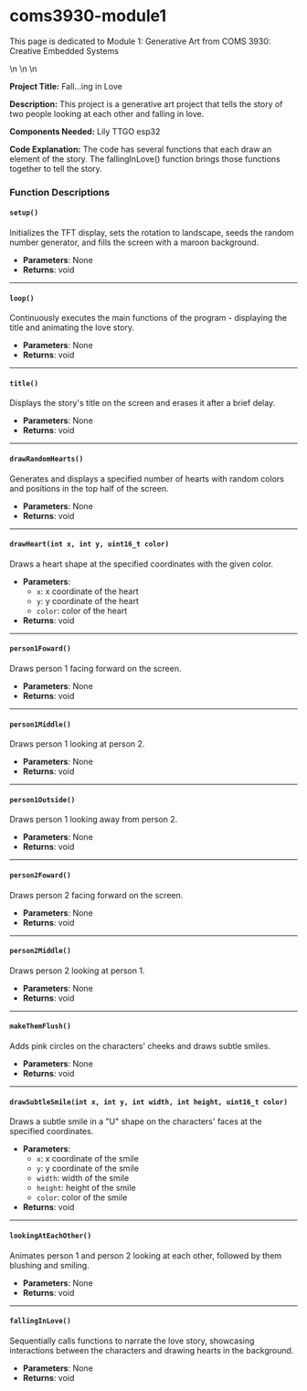 # coms3930-module1
This page is dedicated to Module 1: Generative Art from COMS 3930: Creative Embedded Systems

\n
\n
\n

**Project Title:** Fall...ing in Love

**Description:** This project is a generative art project that tells the story of two people looking at each other and falling in love. 

**Components Needed:** Lily TTGO esp32

**Code Explanation:** The code has several functions that each draw an element of the story. The fallingInLove() function brings those functions together to tell the story. 

### Function Descriptions

#### `setup()`
Initializes the TFT display, sets the rotation to landscape, seeds the random number generator, and fills the screen with a maroon background.

- **Parameters**: None
- **Returns**: void

---

#### `loop()`
Continuously executes the main functions of the program -  displaying the title and animating the love story.

- **Parameters**: None
- **Returns**: void

---

#### `title()`
Displays the story's title on the screen and erases it after a brief delay.

- **Parameters**: None
- **Returns**: void

---

#### `drawRandomHearts()`
Generates and displays a specified number of hearts with random colors and positions in the top half of the screen.

- **Parameters**: None
- **Returns**: void

---

#### `drawHeart(int x, int y, uint16_t color)`
Draws a heart shape at the specified coordinates with the given color.

- **Parameters**:
  - `x`: x coordinate of the heart
  - `y`: y coordinate of the heart
  - `color`: color of the heart
- **Returns**: void

---

#### `person1Foward()`
Draws person 1 facing forward on the screen.

- **Parameters**: None
- **Returns**: void

---

#### `person1Middle()`
Draws person 1 looking at person 2.

- **Parameters**: None
- **Returns**: void

---

#### `person1Outside()`
Draws person 1 looking away from person 2. 

- **Parameters**: None
- **Returns**: void

---

#### `person2Foward()`
Draws person 2 facing forward on the screen.

- **Parameters**: None
- **Returns**: void

---

#### `person2Middle()`
Draws person 2 looking at person 1.

- **Parameters**: None
- **Returns**: void

---

#### `makeThemFlush()`
Adds pink circles on the characters' cheeks and draws subtle smiles.
- **Parameters**: None
- **Returns**: void

---

#### `drawSubtleSmile(int x, int y, int width, int height, uint16_t color)`
Draws a subtle smile in a "U" shape on the characters' faces at the specified coordinates.

- **Parameters**:
  - `x`: x coordinate of the smile
  - `y`: y coordinate of the smile
  - `width`: width of the smile
  - `height`: height of the smile
  - `color`: color of the smile
- **Returns**: void

---

#### `lookingAtEachOther()`
Animates person 1 and person 2 looking at each other, followed by them blushing and smiling.

- **Parameters**: None
- **Returns**: void

---

#### `fallingInLove()`
Sequentially calls functions to narrate the love story, showcasing interactions between the characters and drawing hearts in the background.

- **Parameters**: None
- **Returns**: void

